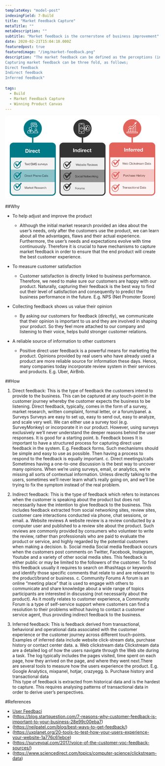 ```yaml
---
templateKey: "model-post"
indexingField: 7-Build
title: "Market Feedback Capture"
metaTitle: ""
metaDescription: ""
subtitle: "Market feedback is the cornerstone of business improvement"
date: 2020-02-21T15:04:10.000Z
featuredpost: true
featuredimage: "/img/market-feedback.png"
description: "The market feedback can be defined as the perceptions (insights/opinions) of the current customers and potential customers about the product. The aim is to capture the way in which the product is regarded, understood, or interpreted by the target markets (groups of users at which the product is aimed). Such feedback information is used as a basis to adjust the product. 
Capturing market feedback can be three fold, as follows;
Direct feedback
Indirect feedback
Inferred feedback"

tags:
  - Build
  - Market Feedback Capture
  - Winning Product Canvas
---
```


![Market Feedback](/img/market-feedback.png)

##Why

- To help adjust and improve the product

  - Although the initial market research provided an idea about the user’s needs, only after the customers use the product, we can learn about all the advantages, flaws and their actual experience. Furthermore, the user’s needs and expectations evolve with time continuously. Therefore it is crucial to have mechanisms to capture market feedback in order to ensure that the end product will create the best customer experience.

- To measure customer satisfaction

  - Customer satisfaction is directly linked to business performance. Therefore, we need to make sure our customers are happy with our product. Naturally, capturing their feedback is the best way to find out their level of satisfaction and consequently to predict the business performance in the future. E.g. NPS (Net Promoter Score)

- Collecting feedback shows us value their opinion

  - By asking our customers for feedback (directly), we communicate that their opinion is important to us and they are involved in shaping your product. So they feel more attached to our company and listening to their voice, helps build stronger customer relations.

- A reliable source of information to other customers
  - Positive direct user feedback is a powerful means for marketing the product. Opinions provided by real users who have already used a product are more reliable source for information these days. Hence, many companies today incorporate review system in their services and products. E.g. Uber, AirBnb.

##How

1. Direct feedback: This is the type of feedback the customers intend to provide to the business. This can be captured at any touch-point in the customer journey whereby the customer expects the business to be listening. Direct feedback, typically, comes in the form of a survey, market research, written complaint, formal letter, or a forum/panel.
   a. Surveys
   Surveys are easy to set up, easy to send out, easy to analyze, and scale very well. We can either use a survey tool (e.g. SurveyMonkey) or incorporate it in our product. However, using surveys exclusively we’ll never understand the deeper reasons behind the user responses. It is good for a starting point.
   b. Feedback boxes
   It is important to have a structured process for capturing direct user feedback in the system. E.g. Feedback forms. Such mechanisms should be simple and easy to use as possible. Then having a process to respond to the feedback is equally important.
   c. Direct meetings/calls
   Sometimes having a one-to-one discussion is the best way to uncover many opinions. When we’re using surveys, email, or analytics, we’re missing all sorts of contextual information. Unless directly talking to the users, sometimes we’ll never learn what’s really going on, and we’ll be trying to fix the symptom instead of the real problem.

2. Indirect feedback: This is the type of feedback which refers to instances when the customer is speaking about the product but does not necessarily have the intention to give feedback to the business. This includes feedback extracted from social networking sites, review sites, customer care interactions conducted via phone, chat sessions, or email.
   a. Website reviews
   A website review is a review conducted by a computer user and published to a review site about the product. Such reviews are commonly provided by consumers who volunteer to write the review, rather than professionals who are paid to evaluate the product or service, and highly regarded by the potential customers when making a decision.
   b. Social media
   Social media feedback occurs when the customers post comments on Twitter, Facebook, Instagram, Youtube and a variety of other social media sites. This feedback is either public or may be limited to the followers of the customer. To find this feedback usually it requires to search on #hashtags or keywords and identify those specific comments that relate to and are relevant to the product/brand or business.
   c. Community Forums
   A forum is an online “meeting place” that is used to engage with others to communicate and share knowledge about a wide range of topics participants are interested in discussing (not necessarily about the product). As it mostly relates to customer experience, a Community Forum is a type of self-service support where customers can find a resolution to their problems without having to contact a customer service agent, thus providing indirect feedback to the business.

3. Inferred feedback: This is feedback derived from transactional, behavioral and operational data associated with the customer experience or the customer journey across different touch-points. Examples of inferred data include website click-stream data, purchase history or contact center data.
   a. Web clickstream data
   Clickstream data are a detailed log of how the users navigate through the Web site during a task. The log typically includes the pages visited, time spent on each page, how they arrived on the page, and where they went next.There are several tools to measure how the users experience the product. E.g. Google Analytics, mixpanel, hotjar, crazyegg.
   b. Purchase history and transactional data  
   This type of feedback is extracted from historical data and is the hardest to capture. This requires analysing patterns of transactional data in order to derive user’s perspectives.

#References

- [User Feedbaci](https://www.hotjar.com/blog/user-feedback/)
- (https://blog.startquestion.com/7-reasons-why-customer-feedback-is-important-to-your-business-28e99c00eba7)
- (https://neilpatel.com/blog/best-ways-to-get-feedback/)
- (https://uxplanet.org/20-tools-to-test-how-your-users-experience-your-website-1a776c61ebce)
- (https://surveypal.com/2017/voice-of-the-customer-voc-feedback-sources/)
- (https://www.sciencedirect.com/topics/computer-science/clickstream-data)
